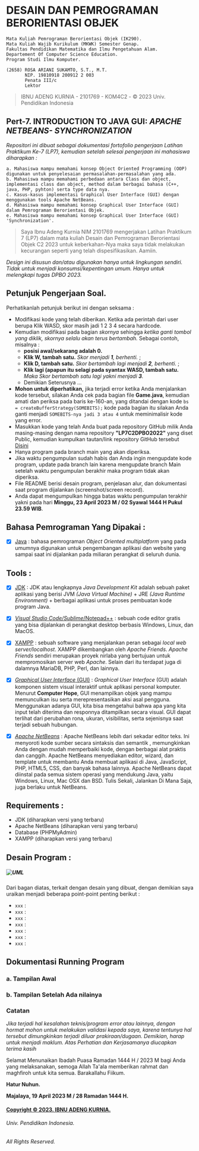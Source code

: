 # DESAIN DAN PEMROGRAMAN BERORIENTASI OBJEK 
```
Mata Kuliah Pemrograman Berorientasi Objek (IK290).
Mata Kuliah Wajib Kurikulum (MKWK) Semester Genap.
Fakultas Pendidikan Matematika dan Ilmu Pengetahuan Alam.
Departement Of Computer Science Education. 
Program Studi Ilmu Komputer.

(2658) ROSA ARIANI SUKAMTO, S.T., M.T.
       NIP. 19810918 200912 2 003
       Penata III/c
       Lektor
```
> IBNU ADENG KURNIA - 2101769 - KOM4C2 - © 2023 Univ. Pendidikan Indonesia

## Pert-7. INTRODUCTION TO JAVA GUI: *APACHE NETBEANS- SYNCHRONIZATION*
*Repositori ini dibuat sebagai dokumentasi fortofolio pengerjaan Latihan Praktikum Ke-7 (LP7), kemudian setelah selesai pengerjaan ini mahasiswa diharapkan :*
```
a. Mahasiswa mampu memahami konsep Object Oriented Programming (OOP) digunakan untuk penyelesaian permasalahan-permasalahan yang ada.
b. Mahasiswa mampu memahami perbedaan antara Class dan object, implementasi class dan object, method dalam berbagai bahasa (C++, java, PHP, pyhton) serta type data nya.
c. Kasus-kasus implementasi Graphical User Interface (GUI) dengan menggunakan tools Apache NetBeans. 
d. Mahasiswa mampu memahami konsep Graphical User Interface (GUI) dalam Pemrograman Berorientasi Objek.
e. Mahasiswa mampu memahami konsep Graphical User Interface (GUI) 'Synchronization'.
```

> Saya Ibnu Adeng Kurnia NIM 2101769 mengerjakan Latihan Praktikum 7 (LP7) dalam mata kuliah Desain dan Pemrograman Berorientasi Objek C2 2023
	untuk keberkahan-Nya maka saya tidak melakukan kecurangan seperti yang telah dispesifikasikan. 
	Aamiin.

*Design ini disusun dan/atau digunakan hanya untuk lingkungan sendiri.
	Tidak untuk menjadi konsumsi/kepentingan umum.
	Hanya untuk melengkapi tugas DPBO 2023.*


## Petunjuk Pengerjaan Soal.
Perhatikanlah petunjuk berikut ini dengan seksama :
- Modifikasi kode yang telah diberikan. Ketika ada perintah dari user berupa Klik WASD, skor masih jadi 1 2 3 4 secara hardcode. 
- Kemudian modifikasi pada bagian _skornya_ sehingga _ketika ganti tombol yang diklik, skornya selalu akan terus bertambah._ Sebagai contoh, misalnya :
  - **posisi awal/sekarang adalah 0.** 
  - **Klik W, tambah satu.** _Skor menjadi **1**, berhenti._ ; 
  - **Klik D, tambah satu.** _Skor bertambah lagi menjadi **2**, berhenti._ ; 
  - **Klik lagi (apapun itu selagi pada syantax WASD, tambah satu.** _Maka Skor bertambah satu lagi yakni menjadi **3**._ 
  - Demikian Seterusnya ...
- **Mohon untuk diperhatikan,** jika terjadi error ketika Anda menjalankan kode tersebut, silakan Anda cek pada bagian file **Game.java**, kemudian amati dan periksa pada baris ke-160-an,  yang ditandai dengan kode `bs = createBufferStrategy(SOMEBITS);`  kode pada bagian itu silakan Anda ganti menjadi `SOMEBITS-nya jadi 3 atau 4` untuk meminimalisir kode yang error.
- Masukkan kode yang telah Anda buat pada repository GitHub milik Anda masing-masing dengan nama repository **"LP7C2DPBO2022"** yang diset Public, kemudian kumpulkan tautan/link repository GitHub tersebut [Disini](https://forms.gle/rvb1hKxbQVuYNbhKA) 
- Hanya program pada branch main yang akan diperiksa.
- Jika waktu pengumpulan sudah habis dan Anda ingin mengupdate kode program, update pada branch lain karena mengupdate branch Main setelah waktu pengumpulan berakhir maka program tidak akan diperiksa.
- File README berisi desain program, penjelasan alur, dan dokumentasi saat program dijalankan (screenshot/screen record).
- Anda dapat mengumpulkan hingga batas waktu pengumpulan terakhir yakni pada hari **Minggu, 23 April 2023 M / 02 Syawal 1444 H Pukul 23.59 WIB**.

## Bahasa Pemrograman Yang Dipakai :
- [X] [Java](https://azure.microsoft.com/id-id/resources/cloud-computing-dictionary/what-is-java-programming-language/) : bahasa pemrograman *Object Oriented multiplatform* yang pada umumnya digunakan untuk pengembangan aplikasi dan website yang sampai saat ini dijalankan pada miliaran perangkat di seluruh dunia.


## Tools :
- [X] [JDK](https://www.duniailkom.com/tutorial-belajar-java-part-3-pengertian-jre-dan-jdk/) : JDK atau lengkapnya *Java Development Kit* adalah sebuah paket aplikasi yang berisi JVM *(Java Virtual Machine)* + JRE *(Java Runtime Environment)* + berbagai aplikasi untuk proses pembuatan kode program Java.
- [X] [*Visual Studio Code/Sublime*/Notepad++](https://www.gramedia.com/best-seller/text-editor-terbaik-programmer/) :  sebuah code editor gratis yang bisa dijalankan di perangkat desktop berbasis Windows, Linux, dan MacOS.
- [X] [XAMPP](https://www.jogjahost.co.id/blog/xampp-adalah/) : sebuah software yang menjalankan peran sebagai *local web server/localhost*. XAMPP dikembangkan oleh *Apache Friends*. *Apache Friends* sendiri merupakan proyek nirlaba yang bertujuan untuk mempromosikan server web *Apache*. Selain dari itu terdapat juga di dalamnya MariaDB, PHP, Perl, dan lainnya.
- [X] [*Graphical User Interface* (GUI)](https://bakai.uma.ac.id/2022/09/12/apa-itu-graphical-user-interface-bagaimana-cara-kerjanya/) : *Graphical User Interface* (GUI) adalah komponen sistem visual interaktif untuk aplikasi personal komputer. Menurut **Computer Hope**, GUI menampilkan objek yang mampu memunculkan isu serta merepresentasikan aksi asal pengguna. Menggunakan adanya GUI, kita bisa mengetahui bahwa apa yang kita input telah diterima dan responnya ditampilkan secara visual. GUI dapat terlihat dari perubahan rona, ukuran, visibilitas, serta sejenisnya saat terjadi sebuah hubungan.
- [X] [*Apache NetBeans*](https://netbeans.apache.org/) : Apache NetBeans lebih dari sekadar editor teks. Ini menyoroti kode sumber secara sintaksis dan semantik , memungkinkan Anda dengan mudah memperbaiki kode, dengan berbagai alat praktis dan canggih. Apache NetBeans menyediakan editor, wizard, dan template untuk membantu Anda membuat aplikasi di Java, JavaScript, PHP, HTML5, CSS, dan banyak bahasa lainnya. Apache NetBeans dapat diinstal pada semua sistem operasi yang mendukung Java, yaitu Windows, Linux, Mac OSX dan BSD. Tulis Sekali, Jalankan Di Mana Saja, juga berlaku untuk NetBeans.


## Requirements : 
+ JDK (diharapkan versi yang terbaru)
+ Apache NetBeans (diharapkan versi yang terbaru)
+ Database (PHPMyAdmin) 
+ XAMPP (diharapkan versi yang terbaru)


## Desain Program :
##### ![UML](/tangkapanlayar/UMLTP2.png "1")
Dari bagan diatas, terkait dengan desain yang dibuat, dengan demikian saya uraikan menjadi beberapa point-point penting berikut : 
- `xxx` : 
- `xxx` : 
- `xxx` : 
- `xxx` : 
- `xxx` : 
- `xxx` : 
- `xxx` : 

## Dokumentasi Running Program
### a. Tampilan Awal
### b. Tampilan Setelah Ada nilainya

### **Catatan**
*Jika terjadi hal kesalahan teknis/program error atau lainnya, dengan hormat mohon untuk melakukan validasi kepada saya, karena tentunya hal tersebut dimungkinkan terjadi diluar prakiraan/dugaan. Demikian, harap untuk menjadi maklum. Atas Perhatian dan Kerjasamanya diucapkan terima kasih*

Selamat Menunaikan Ibadah Puasa Ramadan 1444 H / 2023 M bagi Anda yang melaksanakan, semoga Allah Ta'ala memberikan rahmat dan maghfiroh untuk kita semua.
Barakallahu Fiikum.

**Hatur Nuhun.**

**Majalaya, 19 April 2023 M / 28 Ramadan 1444 H.**


#### [Copyright © 2023. IBNU ADENG KURNIA.](https://me-qr.com/id/entry/vcard/MjuIan4)
###### Univ. Pendidikan Indonesia.
###### All Rights Reserved.
